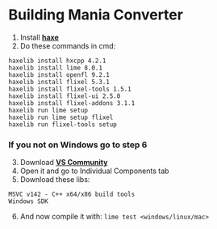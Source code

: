 # Building Mania Converter
1. Install [**haxe**](https://haxe.org)
2. Do these commands in cmd:
```
haxelib install hxcpp 4.2.1
haxelib install lime 8.0.1
haxelib install openfl 9.2.1
haxelib install flixel 5.3.1
haxelib install flixel-tools 1.5.1
haxelib install flixel-ui 2.5.0
haxelib install flixel-addons 3.1.1
haxelib run lime setup
haxelib run lime setup flixel
haxelib run flixel-tools setup
```
### If you not on Windows go to step 6
3. Download [**VS Community**](https://visualstudio.microsoft.com/downloads/)
4. Open it and go to Individual Components tab
5. Download these libs:
```
MSVC v142 - C++ x64/x86 build tools
Windows SDK
```
6. And now compile it with: `lime test <windows/linux/mac>`